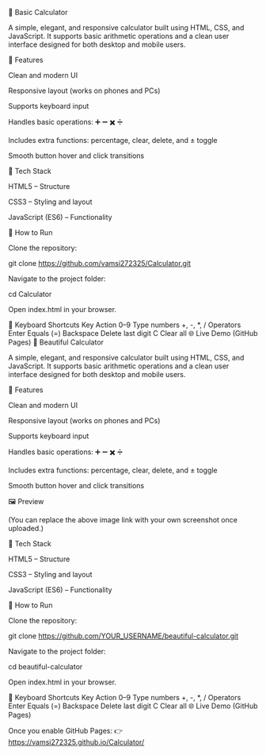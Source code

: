 🧮 Basic Calculator

A simple, elegant, and responsive calculator built using HTML, CSS, and JavaScript.
It supports basic arithmetic operations and a clean user interface designed for both desktop and mobile users.

🌟 Features

Clean and modern UI

Responsive layout (works on phones and PCs)

Supports keyboard input

Handles basic operations: ➕ ➖ ✖️ ➗

Includes extra functions: percentage, clear, delete, and ± toggle

Smooth button hover and click transitions


🧩 Tech Stack

HTML5 – Structure

CSS3 – Styling and layout

JavaScript (ES6) – Functionality

🚀 How to Run

Clone the repository:

git clone https://github.com/vamsi272325/Calculator.git


Navigate to the project folder:

cd Calculator


Open index.html in your browser.

🧠 Keyboard Shortcuts
Key	Action
0–9	Type numbers
+, -, *, /	Operators
Enter	Equals (=)
Backspace	Delete last digit
C	Clear all
🌐 Live Demo (GitHub Pages)
🧮 Beautiful Calculator

A simple, elegant, and responsive calculator built using HTML, CSS, and JavaScript.
It supports basic arithmetic operations and a clean user interface designed for both desktop and mobile users.

🌟 Features

Clean and modern UI

Responsive layout (works on phones and PCs)

Supports keyboard input

Handles basic operations: ➕ ➖ ✖️ ➗

Includes extra functions: percentage, clear, delete, and ± toggle

Smooth button hover and click transitions

🖼️ Preview

(You can replace the above image link with your own screenshot once uploaded.)

🧩 Tech Stack

HTML5 – Structure

CSS3 – Styling and layout

JavaScript (ES6) – Functionality

🚀 How to Run

Clone the repository:

git clone https://github.com/YOUR_USERNAME/beautiful-calculator.git


Navigate to the project folder:

cd beautiful-calculator


Open index.html in your browser.

🧠 Keyboard Shortcuts
Key	Action
0–9	Type numbers
+, -, *, /	Operators
Enter	Equals (=)
Backspace	Delete last digit
C	Clear all
🌐 Live Demo (GitHub Pages)

Once you enable GitHub Pages:
👉 https://vamsi272325.github.io/Calculator/
